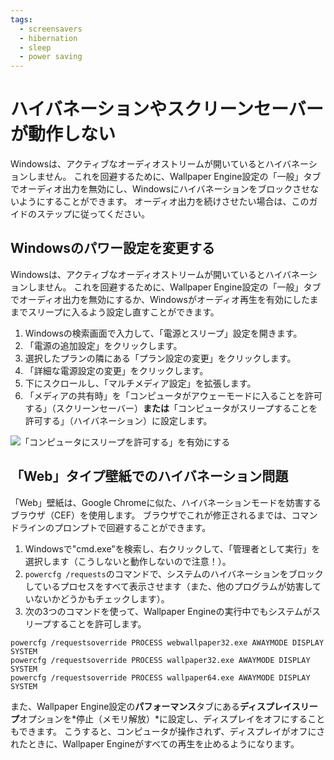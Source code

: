 ```yaml
---
tags:
  - screensavers
  - hibernation
  - sleep
  - power saving
---
```


# ハイバネーションやスクリーンセーバーが動作しない

Windowsは、アクティブなオーディオストリームが開いているとハイバネーションしません。 これを回避するために、Wallpaper Engine設定の「一般」タブでオーディオ出力を無効にし、Windowsにハイバネーションをブロックさせないようにすることができます。 オーディオ出力を続けさせたい場合は、このガイドのステップに従ってください。

## Windowsのパワー設定を変更する

Windowsは、アクティブなオーディオストリームが開いているとハイバネーションしません。 これを回避するために、Wallpaper Engine設定の「一般」タブでオーディオ出力を無効にするか、Windowsがオーディオ再生を有効にしたままでスリープに入るよう設定し直すことができます。

1. Windowsの検索画面で入力して、「電源とスリープ」設定を開きます。
2. 「電源の追加設定」をクリックします。
3. 選択したプランの隣にある「プラン設定の変更」をクリックします。
4. 「詳細な電源設定の変更」をクリックします。
5. 下にスクロールし、「マルチメディア設定」を拡張します。
6. 「メディアの共有時」を「コンピュータがアウェーモードに入ることを許可する」（スクリーンセーバー）**または**「コンピュータがスリープすることを許可する」（ハイバネーション）に設定します。

![「コンピュータにスリープを許可する」を有効にする](./power.gif)

## 「Web」タイプ壁紙でのハイバネーション問題

「Web」壁紙は、Google Chromeに似た、ハイバネーションモードを妨害するブラウザ（CEF）を使用します。 ブラウザでこれが修正されるまでは、コマンドラインのプロンプトで回避することができます。

1. Windowsで"cmd.exe"を検索し、右クリックして、「管理者として実行」を選択します（こうしないと動作しないので注意！）。
2. `powercfg /requests`のコマンドで、システムのハイバネーションをブロックしているプロセスをすべて表示させます（また、他のプログラムが妨害していないかどうかもチェックします）。
3. 次の3つのコマンドを使って、Wallpaper Engineの実行中でもシステムがスリープすることを許可します。

```
powercfg /requestsoverride PROCESS webwallpaper32.exe AWAYMODE DISPLAY SYSTEM
powercfg /requestsoverride PROCESS wallpaper32.exe AWAYMODE DISPLAY SYSTEM
powercfg /requestsoverride PROCESS wallpaper64.exe AWAYMODE DISPLAY SYSTEM
```

また、Wallpaper Engine設定の**パフォーマンス**タブにある**ディスプレイスリープ**オプションを*停止（メモリ解放）*に設定し、ディスプレイをオフにすることもできます。 こうすると、コンピュータが操作されず、ディスプレイがオフにされたときに、Wallpaper Engineがすべての再生を止めるようになります。